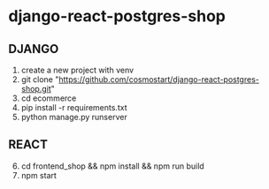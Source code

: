 # django-react-postgres-shop
## DJANGO
1. create a new project with venv
2. git clone "https://github.com/cosmostart/django-react-postgres-shop.git"
3. cd ecommerce
4. pip install -r requirements.txt
5. python manage.py runserver
## REACT
6. cd frontend_shop && npm install && npm run build
7. npm start
